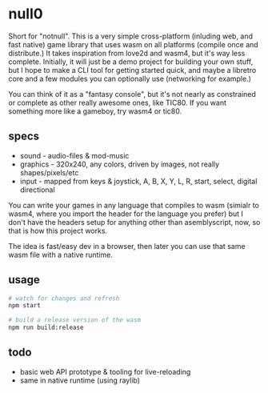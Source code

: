 # null0

Short for "notnull". This is a very simple cross-platform (inluding web, and fast native) game library that uses wasm on all platforms (compile once and distribute.) It takes inspiration from love2d and wasm4, but it's way less complete. Initially, it will just be a demo project for building your own stuff, but I hope to make a CLI tool for getting started quick, and maybe a libretro core and a few modules you can optionally use (networking for example.)

You can think of it as a "fantasy console", but it's not nearly as constrained or complete as other really awesome ones, like TIC80. If you want something more like a gameboy, try wasm4 or tic80.


## specs

- sound - audio-files & mod-music
- graphics - 320x240, any colors, driven by images, not really shapes/pixels/etc
- input - mapped from keys & joystick, A, B, X, Y, L, R, start, select, digital directional

You can write your games in any language that compiles to wasm (simialr to wasm4, where you import the header for the language you prefer) but I don't have the headers setup for anything other than asemblyscript, now, so that is how this project works.

The idea is fast/easy dev in a browser, then later you can use that same wasm file with a native runtime.

## usage

```sh
# watch for changes and refresh
npm start

# build a release version of the wasm
npm run build:release
```

## todo

- basic web API prototype & tooling for live-reloading
- same in native runtime (using raylib)